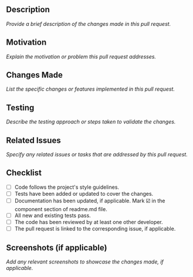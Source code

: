 ## Description
_Provide a brief description of the changes made in this pull request._

## Motivation
_Explain the motivation or problem this pull request addresses._

## Changes Made
_List the specific changes or features implemented in this pull request._

## Testing
_Describe the testing approach or steps taken to validate the changes._

## Related Issues
_Specify any related issues or tasks that are addressed by this pull request._

## Checklist
- [ ] Code follows the project's style guidelines.
- [ ] Tests have been added or updated to cover the changes.
- [ ] Documentation has been updated, if applicable. Mark ☑️ in the component section of readme.md file.
- [ ] All new and existing tests pass.
- [ ] The code has been reviewed by at least one other developer.
- [ ] The pull request is linked to the corresponding issue, if applicable.

## Screenshots (if applicable)
_Add any relevant screenshots to showcase the changes made, if applicable._

